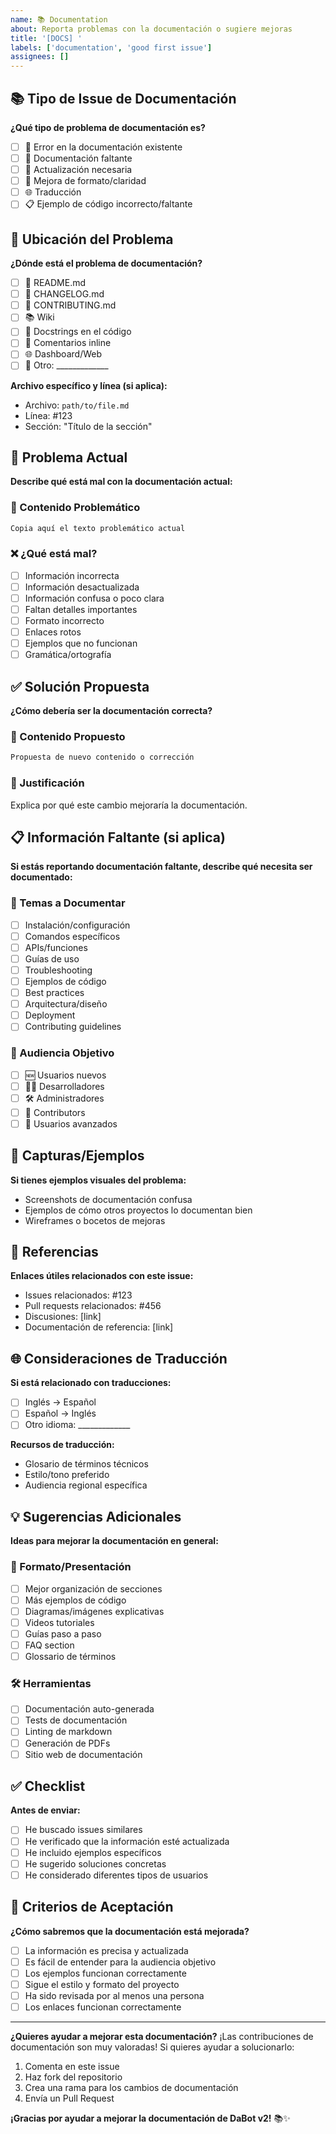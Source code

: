 ```yaml
---
name: 📚 Documentation
about: Reporta problemas con la documentación o sugiere mejoras
title: '[DOCS] '
labels: ['documentation', 'good first issue']
assignees: []
---
```


## 📚 Tipo de Issue de Documentación
**¿Qué tipo de problema de documentación es?**
- [ ] 🐛 Error en la documentación existente
- [ ] 📝 Documentación faltante
- [ ] 🔄 Actualización necesaria
- [ ] 🎨 Mejora de formato/claridad
- [ ] 🌐 Traducción
- [ ] 📋 Ejemplo de código incorrecto/faltante

## 📍 Ubicación del Problema
**¿Dónde está el problema de documentación?**
- [ ] 📖 README.md
- [ ] 📝 CHANGELOG.md
- [ ] 🤝 CONTRIBUTING.md
- [ ] 📚 Wiki
- [ ] 💬 Docstrings en el código
- [ ] 🎯 Comentarios inline
- [ ] 🌐 Dashboard/Web
- [ ] 📱 Otro: _____________

**Archivo específico y línea (si aplica):**
- Archivo: `path/to/file.md`
- Línea: #123
- Sección: "Título de la sección"

## 🐛 Problema Actual
**Describe qué está mal con la documentación actual:**

### 📝 Contenido Problemático
```markdown
Copia aquí el texto problemático actual
```

### ❌ ¿Qué está mal?
- [ ] Información incorrecta
- [ ] Información desactualizada
- [ ] Información confusa o poco clara
- [ ] Faltan detalles importantes
- [ ] Formato incorrecto
- [ ] Enlaces rotos
- [ ] Ejemplos que no funcionan
- [ ] Gramática/ortografía

## ✅ Solución Propuesta
**¿Cómo debería ser la documentación correcta?**

### 📝 Contenido Propuesto
```markdown
Propuesta de nuevo contenido o corrección
```

### 🎯 Justificación
Explica por qué este cambio mejoraría la documentación.

## 📋 Información Faltante (si aplica)
**Si estás reportando documentación faltante, describe qué necesita ser documentado:**

### 🎯 Temas a Documentar
- [ ] Instalación/configuración
- [ ] Comandos específicos
- [ ] APIs/funciones
- [ ] Guías de uso
- [ ] Troubleshooting
- [ ] Ejemplos de código
- [ ] Best practices
- [ ] Arquitectura/diseño
- [ ] Deployment
- [ ] Contributing guidelines

### 👥 Audiencia Objetivo
- [ ] 🆕 Usuarios nuevos
- [ ] 👨‍💻 Desarrolladores
- [ ] 🛠️ Administradores
- [ ] 🤝 Contributors
- [ ] 🎯 Usuarios avanzados

## 📸 Capturas/Ejemplos
**Si tienes ejemplos visuales del problema:**
- Screenshots de documentación confusa
- Ejemplos de cómo otros proyectos lo documentan bien
- Wireframes o bocetos de mejoras

## 🔗 Referencias
**Enlaces útiles relacionados con este issue:**
- Issues relacionados: #123
- Pull requests relacionados: #456
- Discusiones: [link]
- Documentación de referencia: [link]

## 🌐 Consideraciones de Traducción
**Si está relacionado con traducciones:**
- [ ] Inglés → Español
- [ ] Español → Inglés
- [ ] Otro idioma: _____________

**Recursos de traducción:**
- Glosario de términos técnicos
- Estilo/tono preferido
- Audiencia regional específica

## 💡 Sugerencias Adicionales
**Ideas para mejorar la documentación en general:**

### 🎨 Formato/Presentación
- [ ] Mejor organización de secciones
- [ ] Más ejemplos de código
- [ ] Diagramas/imágenes explicativas
- [ ] Videos tutoriales
- [ ] Guías paso a paso
- [ ] FAQ section
- [ ] Glossario de términos

### 🛠️ Herramientas
- [ ] Documentación auto-generada
- [ ] Tests de documentación
- [ ] Linting de markdown
- [ ] Generación de PDFs
- [ ] Sitio web de documentación

## ✅ Checklist
**Antes de enviar:**
- [ ] He buscado issues similares
- [ ] He verificado que la información esté actualizada
- [ ] He incluido ejemplos específicos
- [ ] He sugerido soluciones concretas
- [ ] He considerado diferentes tipos de usuarios

## 🎯 Criterios de Aceptación
**¿Cómo sabremos que la documentación está mejorada?**
- [ ] La información es precisa y actualizada
- [ ] Es fácil de entender para la audiencia objetivo
- [ ] Los ejemplos funcionan correctamente
- [ ] Sigue el estilo y formato del proyecto
- [ ] Ha sido revisada por al menos una persona
- [ ] Los enlaces funcionan correctamente

---

**¿Quieres ayudar a mejorar esta documentación?**
¡Las contribuciones de documentación son muy valoradas! Si quieres ayudar a solucionarlo:
1. Comenta en este issue
2. Haz fork del repositorio
3. Crea una rama para los cambios de documentación
4. Envía un Pull Request

**¡Gracias por ayudar a mejorar la documentación de DaBot v2!** 📚✨
